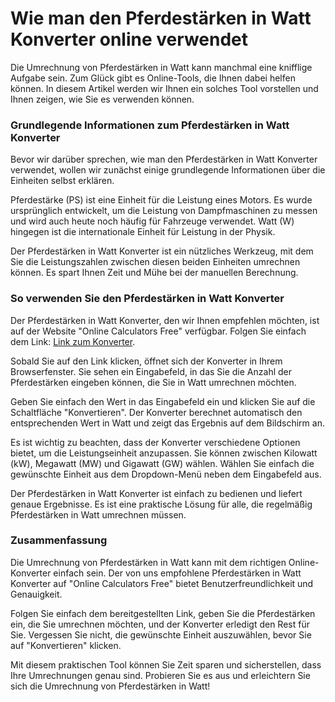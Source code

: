 Wie man den Pferdestärken in Watt Konverter online verwendet
============================================================

Die Umrechnung von Pferdestärken in Watt kann manchmal eine knifflige Aufgabe sein. Zum Glück gibt es Online-Tools, die Ihnen dabei helfen können. In diesem Artikel werden wir Ihnen ein solches Tool vorstellen und Ihnen zeigen, wie Sie es verwenden können.

### Grundlegende Informationen zum Pferdestärken in Watt Konverter

Bevor wir darüber sprechen, wie man den Pferdestärken in Watt Konverter verwendet, wollen wir zunächst einige grundlegende Informationen über die Einheiten selbst erklären.

Pferdestärke (PS) ist eine Einheit für die Leistung eines Motors. Es wurde ursprünglich entwickelt, um die Leistung von Dampfmaschinen zu messen und wird auch heute noch häufig für Fahrzeuge verwendet. Watt (W) hingegen ist die internationale Einheit für Leistung in der Physik.

Der Pferdestärken in Watt Konverter ist ein nützliches Werkzeug, mit dem Sie die Leistungszahlen zwischen diesen beiden Einheiten umrechnen können. Es spart Ihnen Zeit und Mühe bei der manuellen Berechnung.

### So verwenden Sie den Pferdestärken in Watt Konverter

Der Pferdestärken in Watt Konverter, den wir Ihnen empfehlen möchten, ist auf der Website "Online Calculators Free" verfügbar. Folgen Sie einfach dem Link: [Link zum Konverter](https://www.onlinecalculatorsfree.com/de/convert/horsepower-to-watts.html).

Sobald Sie auf den Link klicken, öffnet sich der Konverter in Ihrem Browserfenster. Sie sehen ein Eingabefeld, in das Sie die Anzahl der Pferdestärken eingeben können, die Sie in Watt umrechnen möchten.

Geben Sie einfach den Wert in das Eingabefeld ein und klicken Sie auf die Schaltfläche "Konvertieren". Der Konverter berechnet automatisch den entsprechenden Wert in Watt und zeigt das Ergebnis auf dem Bildschirm an.

Es ist wichtig zu beachten, dass der Konverter verschiedene Optionen bietet, um die Leistungseinheit anzupassen. Sie können zwischen Kilowatt (kW), Megawatt (MW) und Gigawatt (GW) wählen. Wählen Sie einfach die gewünschte Einheit aus dem Dropdown-Menü neben dem Eingabefeld aus.

Der Pferdestärken in Watt Konverter ist einfach zu bedienen und liefert genaue Ergebnisse. Es ist eine praktische Lösung für alle, die regelmäßig Pferdestärken in Watt umrechnen müssen.

### Zusammenfassung

Die Umrechnung von Pferdestärken in Watt kann mit dem richtigen Online-Konverter einfach sein. Der von uns empfohlene Pferdestärken in Watt Konverter auf "Online Calculators Free" bietet Benutzerfreundlichkeit und Genauigkeit.

Folgen Sie einfach dem bereitgestellten Link, geben Sie die Pferdestärken ein, die Sie umrechnen möchten, und der Konverter erledigt den Rest für Sie. Vergessen Sie nicht, die gewünschte Einheit auszuwählen, bevor Sie auf "Konvertieren" klicken.

Mit diesem praktischen Tool können Sie Zeit sparen und sicherstellen, dass Ihre Umrechnungen genau sind. Probieren Sie es aus und erleichtern Sie sich die Umrechnung von Pferdestärken in Watt!